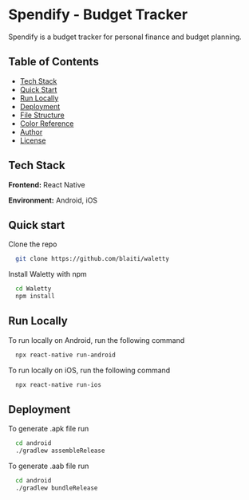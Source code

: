 # Spendify - Budget Tracker
<!-- 
![version](https://img.shields.io/badge/version-1.0.0-blue) ![licence](https://img.shields.io/badge/licence-MIT-blue) -->

Spendify is a budget tracker for personal finance and budget planning.

<!-- ![Wallety Cover](https://user-images.githubusercontent.com/32510139/167453860-a52f456b-ed6c-48b4-883a-a03a91ecc510.jpg) -->

## Table of Contents
<!-- - [Screenshots](#screenshots) -->
- [Tech Stack](#tech-stack)
- [Quick Start](#quick-start)
- [Run Locally](#run-locally)
- [Deployment](#deployment)
- [File Structure](#file-structure)
- [Color Reference](#color-reference)
- [Author](#author)
- [License](#license)
<!-- 
## Screenshots

![Wallety Presentation](https://user-images.githubusercontent.com/32510139/167453779-99205f97-fc29-4c9e-a3d3-0eb19c668550.jpg) -->

## Tech Stack

**Frontend:** React Native

**Environment:** Android, iOS


## Quick start

Clone the repo
```bash
  git clone https://github.com/blaiti/waletty
```

Install Waletty with npm

```bash
  cd Waletty
  npm install
```
    
## Run Locally

To run locally on Android, run the following command

```bash
  npx react-native run-android
```

To run locally on iOS, run the following command

```bash
  npx react-native run-ios
```

## Deployment

To generate .apk file run

```bash
  cd android
  ./gradlew assembleRelease
```

To generate .aab file run

```bash
  cd android
  ./gradlew bundleRelease
```

<!-- 
## File Structure

Within the download you'll find the following directories and files:

```bash
Wallety
.
├── index.js
├── app.json
├── package.json
├── package_lock.json
├── babel.config.js
├── metro.config.js
├── android
├── ios
└── src
    ├── App.js
    ├── assets
    │   ├── fonts
    │   │   ├── Gilroy-Regular.ttf
    │   │   └── Gilroy-SemiBold.ttf
    │   └── images
    │       └── logo.png
    ├── components
    │   ├── Bar
    │   │   └── index.js
    │   ├── Button
    │   │   └── index.js
    │   ├── Cards
    │   │   ├── BalanceCard
    │   │   │   └── index.js
    │   │   ├── MoneyBoxCard
    │   │   │   └── index.js
    │   │   ├── NotificationCard
    │   │   │   └── index.js
    │   │   ├── PieCard
    │   │   │   └── index.js
    │   │   └── TransactionCard
    │   │       └── index.js
    │   ├── CircularProgress
    │   │   └── index.js
    │   └── Headers
    │       ├── BackHeader
    │       │   └── index.js
    │       ├── BlockText
    │       │   └── index.js
    │       └── HomeHeader
    │           └── index.js
    ├── config
    │   └── routes.js
    ├── context
    │   ├── auth-context.js
    │   └── auth-provider.js
    ├── dbHelpers
    │   ├── moneyboxHelper.js
    │   ├── openDB.js
    │   └── TransactionHelper.js
    ├── navigations
    │   └── index.js
    ├── screens
    │   ├── auth
    │   │   ├── index.js
    │   │   └── login.js
    │   ├── home
    │   │   ├── index.js
    │   │   └── notifications.js
    │   ├── moneybox
    │   │   ├── add-moneybox.js
    │   │   └── index.js
    │   ├── settings
    │   │   └── index.js
    │   ├── splash
    │   │   └── index.js
    │   └── transactions
    │       ├── add-transaction.js
    │       ├── expense.js
    │       ├── income.js
    │       └── index.js
    ├── styles
    │   ├── colors.js
    │   ├── index.js
    │   └── typography.js
    └── utils
        ├── ccategories.js
        ├── currency.js
        └── quickActions.js
```

## Color Reference

| Color             | Hex                                                                |
| ----------------- | ------------------------------------------------------------------ |
| PRIMARY | ![#256BFE](https://via.placeholder.com/10/256BFE?text=+) #256BFE |
| WHITE | ![#FFFFFF](https://via.placeholder.com/10/FFFFFF?text=+) #FFFFFF |
| BLACK | ![#18191E](https://via.placeholder.com/10/18191E?text=+) #18191E |
| LIGHT_BLACK| ![#282A37](https://via.placeholder.com/10/282A37?text=+) #282A37 |


## Author

- [@blaiti](https://github.com/blaiti)


## License

[MIT](https://github.com/blaiti/Wallety/blob/main/LICENSE) -->

